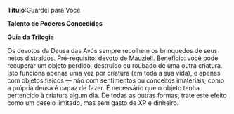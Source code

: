 **Titulo**:Guardei para Você

**Talento de Poderes Concedidos**

**Guia da Trilogia**

 Os devotos da Deusa das Avós sempre recolhem os brinquedos de seus netos distraídos. Pré-requisito: devoto de Mauziell. Benefício: você pode recuperar um objeto perdido, destruído ou roubado de uma outra criatura. Isto funciona apenas uma vez por criatura (em toda a sua vida), e apenas com objetos físicos — não com sentimentos ou conceitos imateriais, como a própria deusa é capaz de fazer. É necessário que o objeto tenha pertencido à criatura algum dia. De todas as outras formas, trate este efeito como um desejo limitado, mas sem gasto de XP e dinheiro.